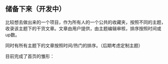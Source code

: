 ## 储备下来（开发中）


比较想去做出来的一个项目，作为所有人的一个公共的收藏夹，按照不同的主题，收录该主题下的干货文章。文章由用户提供，由主题编辑审核，排序按照时间或up数。

同时有所有主题下的文章按照时间/热门的排序。（后期考虑定制主题）

目前完成了首页的雏形：

![]()

